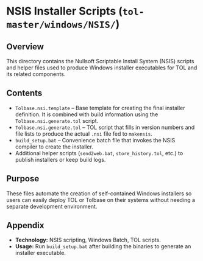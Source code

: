 # NSIS Installer Scripts (`tol-master/windows/NSIS/`)

## Overview

This directory contains the Nullsoft Scriptable Install System (NSIS) scripts
and helper files used to produce Windows installer executables for TOL and its
related components.

## Contents

- `Tolbase.nsi.template` – Base template for creating the final installer
  definition. It is combined with build information using the `Tolbase.nsi.generate.tol`
  script.
- `Tolbase.nsi.generate.tol` – TOL script that fills in version numbers and file
  lists to produce the actual `.nsi` file fed to `makensis`.
- `build_setup.bat` – Convenience batch file that invokes the NSIS compiler to
  create the installer.
- Additional helper scripts (`send2web.bat`, `store_history.tol`, etc.) to
  publish installers or keep build logs.

## Purpose

These files automate the creation of self-contained Windows installers so users
can easily deploy TOL or Tolbase on their systems without needing a separate
development environment.

## Appendix

- **Technology:** NSIS scripting, Windows Batch, TOL scripts.
- **Usage:** Run `build_setup.bat` after building the binaries to generate an
  installer executable.
